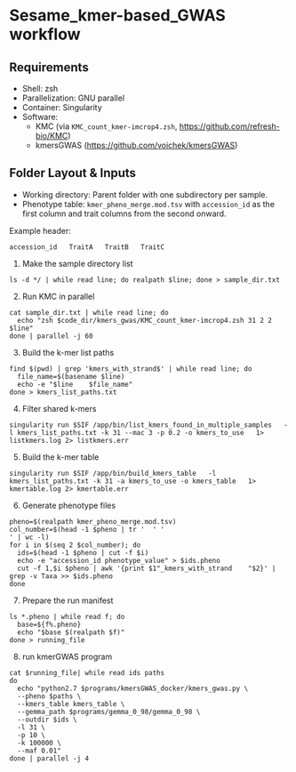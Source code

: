 # Sesame_kmer-based_GWAS workflow


Requirements
------------
- Shell: zsh
- Parallelization: GNU parallel
- Container: Singularity
- Software:
  - KMC (via `KMC_count_kmer-imcrop4.zsh`, https://github.com/refresh-bio/KMC)
  - kmersGWAS (https://github.com/voichek/kmersGWAS)

Folder Layout & Inputs
----------------------
- Working directory: Parent folder with one subdirectory per sample.
- Phenotype table: `kmer_pheno_merge.mod.tsv` with `accession_id` as the first column and trait columns from the second onward.


Example header:
```
accession_id   TraitA   TraitB   TraitC
```


1. Make the sample directory list
```
ls -d */ | while read line; do realpath $line; done > sample_dir.txt
```

2. Run KMC in parallel
```
cat sample_dir.txt | while read line; do
  echo "zsh $code_dir/kmers_gwas/KMC_count_kmer-imcrop4.zsh 31 2 2 $line"
done | parallel -j 60
```

3. Build the k-mer list paths
```
find $(pwd) | grep 'kmers_with_strand$' | while read line; do
  file_name=$(basename $line)
  echo -e "$line	$file_name"
done > kmers_list_paths.txt
```

4. Filter shared k-mers
```
singularity run $SIF /app/bin/list_kmers_found_in_multiple_samples   -l kmers_list_paths.txt -k 31 --mac 3 -p 0.2 -o kmers_to_use   1> listkmers.log 2> listkmers.err
```

5. Build the k-mer table
```
singularity run $SIF /app/bin/build_kmers_table   -l kmers_list_paths.txt -k 31 -a kmers_to_use -o kmers_table   1> kmertable.log 2> kmertable.err
```

6. Generate phenotype files
```
pheno=$(realpath kmer_pheno_merge.mod.tsv)
col_number=$(head -1 $pheno | tr '	' '
' | wc -l)
for i in $(seq 2 $col_number); do
  ids=$(head -1 $pheno | cut -f $i)
  echo -e "accession_id	phenotype_value" > $ids.pheno
  cut -f 1,$i $pheno | awk '{print $1"_kmers_with_strand	"$2}' | grep -v Taxa >> $ids.pheno
done
```

7. Prepare the run manifest
```
ls *.pheno | while read f; do
  base=${f%.pheno}
  echo "$base $(realpath $f)"
done > running_file
```

8. run kmerGWAS program
```
cat $running_file| while read ids paths
do
  echo "python2.7 $programs/kmersGWAS_docker/kmers_gwas.py \
  --pheno $paths \
  --kmers_table kmers_table \
  --gemma_path $programs/gemma_0_98/gemma_0_98 \
  --outdir $ids \
  -l 31 \
  -p 10 \
  -k 100000 \
  --maf 0.01"
done | parallel -j 4
```


